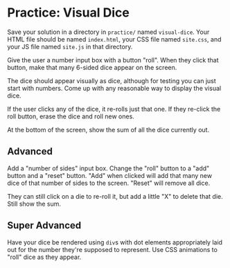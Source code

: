 # Practice: Visual Dice

Save your solution in a directory in `practice/` named `visual-dice`.
Your HTML file should be named `index.html`, your CSS file named `site.css`, and your JS file named `site.js` in that directory.

Give the user a number input box with a button "roll".
When they click that button, make that many 6-sided dice appear on the screen.

The dice should appear visually as dice, although for testing you can just start with numbers.
Come up with any reasonable way to display the visual dice.

If the user clicks any of the dice, it re-rolls just that one.
If they re-click the roll button, erase the dice and roll new ones.

At the bottom of the screen, show the sum of all the dice currently out.

## Advanced

Add a "number of sides" input box.
Change the "roll" button to a "add" button and a "reset" button.
"Add" when clicked will add that many new dice of that number of sides to the screen.
"Reset" will remove all dice.

They can still click on a die to re-roll it, but add a little "X" to delete that die.
Still show the sum.

## Super Advanced

Have your dice be rendered using `div`s with dot elements appropriately laid out for the number they're supposed to represent.
Use CSS animations to "roll" dice as they appear.
